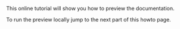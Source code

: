 This online tutorial will show you how to preview the documentation.

To run the preview locally jump to the next part of this howto page.
